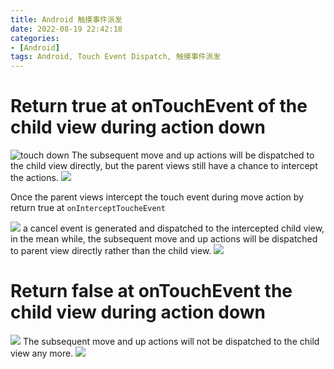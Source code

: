 ```yaml
---
title: Android 触摸事件派发
date: 2022-08-19 22:42:18
categories:
- [Android]
tags: Android, Touch Event Dispatch, 触摸事件派发
---
```


# Return true at onTouchEvent of the child view during action down
![touch down](https://s3.uuu.ovh/imgs/2023/12/11/13497e866aa01232.jpeg)
The subsequent move and up actions will be dispatched to the child view directly, but the parent views still have a chance to intercept the actions.
![](https://s3.uuu.ovh/imgs/2023/12/11/ddbbaf779e52b43f.jpeg)

Once the parent views intercept the touch event during move action by return true at `onInterceptToucheEvent`  

![](https://s3.uuu.ovh/imgs/2023/12/11/8596b7d5b40abf88.jpeg)
a cancel event is generated and dispatched to the intercepted child view, in the mean while, the subsequent move and up actions will be dispatched to parent view directly rather than the child view.
![](https://s3.uuu.ovh/imgs/2023/12/11/afccd4afe1ce2f1c.jpeg)

# Return false at onTouchEvent the child view during action down
![](https://s3.uuu.ovh/imgs/2023/12/11/499e016d52ba2a02.jpeg)
The subsequent move and up actions will not be dispatched to the child view any more.
![](https://s3.uuu.ovh/imgs/2023/12/11/770400864dc19db8.jpeg)



